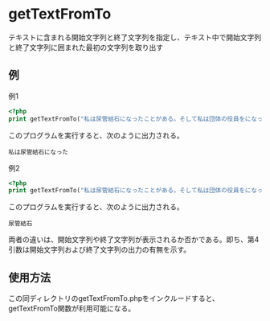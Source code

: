 # getTextFromTo
テキストに含まれる開始文字列と終了文字列を指定し、テキスト中で開始文字列と終了文字列に囲まれた最初の文字列を取り出す  

## 例

例1

```php
<?php
print getTextFromTo("私は尿管結石になったことがある。そして私は団体の役員をになった(担った)こともある。","私は","になった",true);
```

このプログラムを実行すると、次のように出力される。

```
私は尿管結石になった
```

例2

```php
<?php
print getTextFromTo("私は尿管結石になったことがある。そして私は団体の役員をになった(担った)こともある。","私は","になった",false);
```

このプログラムを実行すると、次のように出力される。

```
尿管結石
```

両者の違いは、開始文字列や終了文字列が表示されるか否かである。即ち、第4引数は開始文字列および終了文字列の出力の有無を示す。

## 使用方法
この同ディレクトリのgetTextFromTo.phpをインクルードすると、getTextFromTo関数が利用可能になる。